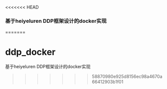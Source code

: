 <<<<<<< HEAD

### 基于heiyeluren DDP框架设计的docker实现
=======
# ddp_docker
基于heiyeluren DDP框架设计的docker实现
>>>>>>> 58870980e925d8156ec98a4670a66412903b1f01
